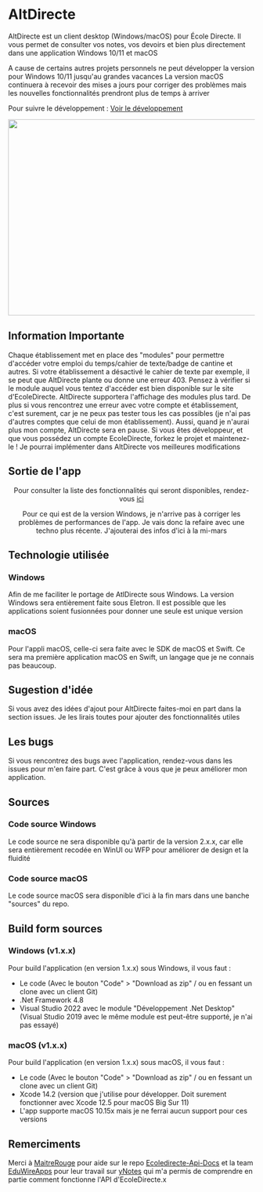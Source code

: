 # AltDirecte

AltDirecte est un client desktop (Windows/macOS) pour École Directe.
Il vous permet de consulter vos notes, vos devoirs et bien plus directement dans une application Windows 10/11 et macOS

A cause de certains autres projets personnels  ne peut développer la version pour Windows 10/11 jusqu'au grandes vacances
La version macOS continuera à recevoir des mises a jours pour corriger des problèmes mais les nouvelles fonctionnalités prendront plus de temps à arriver

Pour suivre le développement : [Voir le développement](https://github.com/ArtOS-Developper/AltDirecte/blob/main/Updates/altdirecte-futureversions.md) 

<p align="center">
  <img width="570" height="400" src="./altdirecte-macos.png">
</p>

## Information Importante
Chaque établissement met en place des "modules" pour permettre d'accéder votre emploi du temps/cahier de texte/badge de cantine et autres. Si votre établissement a désactivé le cahier de texte par exemple, il se peut que AltDirecte plante ou donne une erreur 403. Pensez à vérifier si le module auquel vous tentez d'accéder est bien disponible sur le site d'EcoleDirecte. AltDirecte supportera l'affichage des modules plus tard. De plus si vous rencontrez une erreur avec votre compte et établissement, c'est surement, car je ne peux pas tester tous les cas possibles (je n'ai pas d'autres comptes que celui de mon établissement). Aussi, quand je n'aurai plus mon compte, AltDirecte sera en pause. Si vous êtes développeur, et que vous possédez un compte EcoleDirecte, forkez le projet et maintenez-le ! Je pourrai implémenter dans AltDirecte vos meilleures modifications

## Sortie de l'app
<p align="center">
  <a>Pour consulter la liste des fonctionnalités qui seront disponibles, rendez-vous</a>
<a href="https://github.com/ArtOS-Developper/AltDirecte/blob/main/Updates/History/macOS/altdirecte-macOS-beta1.0.0.md">ici</a>
</p>
<p align="center">
  <a>Pour ce qui est de la version Windows, je n'arrive pas à corriger les problèmes de performances de l'app. Je vais donc la refaire avec une techno plus récente. J'ajouterai des infos d'ici à la mi-mars</a>
</p>

## Technologie utilisée
### Windows
Afin de me faciliter le portage de AtlDirecte sous Windows. La version Windows sera entièrement faite sous Eletron.
Il est possible que les applications soient fusionnées pour donner une seule est unique version

### macOS
Pour l'appli macOS, celle-ci sera faite avec le SDK de macOS et Swift. Ce sera ma première application macOS en Swift, un langage que je ne connais pas beaucoup.
## Sugestion d'idée
Si vous avez des idées d'ajout pour AltDirecte faites-moi en part dans la section issues. Je les lirais toutes pour ajouter des fonctionnalités utiles

## Les bugs
Si vous rencontrez des bugs avec l'application, rendez-vous dans les issues pour m'en faire part. C'est grâce à vous que je peux améliorer mon application.

## Sources
### Code source Windows
Le code source ne sera disponible qu'à partir de la version 2.x.x, car elle sera entièrement recodée en WinUI ou WFP pour améliorer de design et la fluidité

### Code source macOS
Le code source macOS sera disponible d'ici à la fin mars dans une banche "sources" du repo.

## Build form sources
### Windows (v1.x.x)
Pour build l'application (en version 1.x.x) sous Windows, il vous faut :
- Le code (Avec le bouton "Code" > "Download as zip" / ou en fessant un clone avec un client Git)
- .Net Framework 4.8
- Visual Studio 2022 avec le module "Développement .Net Desktop" (Visual Studio 2019 avec le même module est peut-être supporté, je n'ai pas essayé)

### macOS (v1.x.x)
Pour build l'application (en version 1.x.x) sous macOS, il vous faut :
- Le code (Avec le bouton "Code" > "Download as zip" / ou en fessant un clone avec un client Git)
- Xcode 14.2 (version que j'utilise pour développer. Doit surement fonctionner avec Xcode 12.5 pour macOS Big Sur 11)
- L'app supporte macOS 10.15x mais je ne ferrai aucun support pour ces versions

## Remerciments
Merci à [MaitreRouge](https://github.com/MaitreRouge/) pour aide sur le repo [Ecoledirecte-Api-Docs](https://github.com/EduWireApps/ecoledirecte-api-docs) et la team [EduWireApps](https://github.com/EduWireApps) pour leur travail sur [yNotes](https://github.com/EduWireApps/ynotes) qui m'a permis de comprendre en partie comment fonctionne l'API d'EcoleDirecte.x
